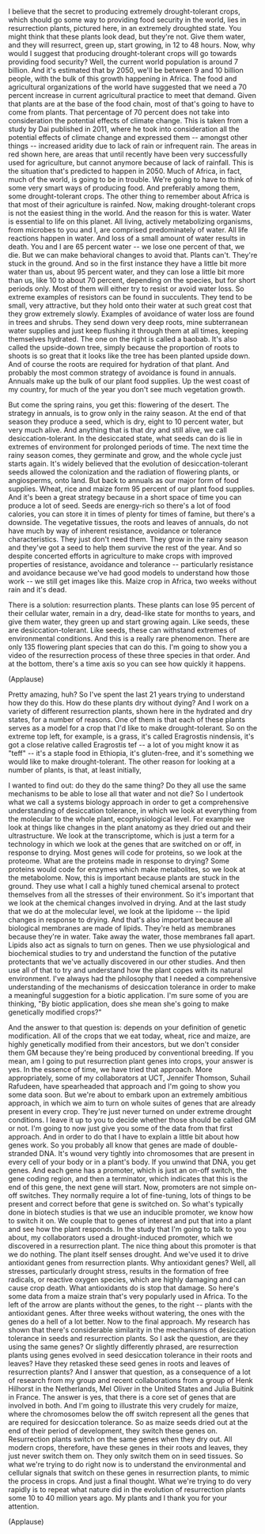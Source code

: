 
I believe that the secret to producing
extremely drought-tolerant crops,
which should go some way
to providing food security in the world,
lies in resurrection plants,
pictured here, in an extremely
droughted state.
You might think
that these plants look dead,
but they&#39;re not.
Give them water,
and they will resurrect, green up,
start growing, in 12 to 48 hours.
Now, why would I suggest
that producing drought-tolerant crops
will go towards providing food security?
Well, the current world population
is around 7 billion.
And it&#39;s estimated that by 2050,
we&#39;ll be between 9 and 10 billion people,
with the bulk of this growth
happening in Africa.
The food and agricultural
organizations of the world
have suggested that we need
a 70 percent increase
in current agricultural practice
to meet that demand.
Given that plants
are at the base of the food chain,
most of that&#39;s going
to have to come from plants.
That percentage of 70 percent
does not take into consideration
the potential effects of climate change.
This is taken from a study by Dai
published in 2011,
where he took into consideration
all the potential effects
of climate change
and expressed them --
amongst other things --
increased aridity due to lack of rain
or infrequent rain.
The areas in red shown here,
are areas that until recently
have been very successfully
used for agriculture,
but cannot anymore
because of lack of rainfall.
This is the situation
that&#39;s predicted to happen in 2050.
Much of Africa,
in fact, much of the world,
is going to be in trouble.
We&#39;re going to have to think of some
very smart ways of producing food.
And preferably among them,
some drought-tolerant crops.
The other thing
to remember about Africa is
that most of their agriculture is rainfed.
Now, making drought-tolerant crops
is not the easiest thing in the world.
And the reason for this is water.
Water is essential to life on this planet.
All living, actively
metabolizing organisms,
from microbes to you and I,
are comprised predominately of water.
All life reactions happen in water.
And loss of a small amount
of water results in death.
You and I are 65 percent water --
we lose one percent of that, we die.
But we can make behavioral
changes to avoid that.
Plants can&#39;t.
They&#39;re stuck in the ground.
And so in the first instance they have
a little bit more water than us,
about 95 percent water,
and they can lose
a little bit more than us,
like 10 to about 70 percent,
depending on the species,
but for short periods only.
Most of them will either try
to resist or avoid water loss.
So extreme examples of resistors
can be found in succulents.
They tend to be small, very attractive,
but they hold onto their water
at such great cost
that they grow extremely slowly.
Examples of avoidance of water loss
are found in trees and shrubs.
They send down very deep roots,
mine subterranean water supplies
and just keep flushing
it through them at all times,
keeping themselves hydrated.
The one on the right is called a baobab.
It&#39;s also called the upside-down tree,
simply because the proportion
of roots to shoots is so great
that it looks like the tree
has been planted upside down.
And of course the roots are required
for hydration of that plant.
And probably the most common strategy
of avoidance is found in annuals.
Annuals make up the bulk
of our plant food supplies.
Up the west coast of my country,
for much of the year
you don&#39;t see much vegetation growth.

But come the spring rains, you get this:
flowering of the desert.
The strategy in annuals,
is to grow only in the rainy season.
At the end of that season
they produce a seed,
which is dry, eight to 10 percent water,
but very much alive.
And anything that is
that dry and still alive,
we call desiccation-tolerant.
In the desiccated state,
what seeds can do
is lie in extremes of environment
for prolonged periods of time.
The next time the rainy season comes,
they germinate and grow,
and the whole cycle just starts again.
It&#39;s widely believed that the evolution
of desiccation-tolerant seeds
allowed the colonization and the radiation
of flowering plants,
or angiosperms, onto land.
But back to annuals
as our major form of food supplies.
Wheat, rice and maize form 95 percent
of our plant food supplies.
And it&#39;s been a great strategy
because in a short space of time
you can produce a lot of seed.
Seeds are energy-rich
so there&#39;s a lot of food calories,
you can store it in times of plenty
for times of famine,
but there&#39;s a downside.
The vegetative tissues,
the roots and leaves of annuals,
do not have much
by way of inherent resistance,
avoidance or tolerance characteristics.
They just don&#39;t need them.
They grow in the rainy season
and they&#39;ve got a seed
to help them survive the rest of the year.
And so despite concerted
efforts in agriculture
to make crops with improved properties
of resistance, avoidance and tolerance --
particularly resistance and avoidance
because we&#39;ve had good models
to understand how those work --
we still get images like this.
Maize crop in Africa,
two weeks without rain
and it&#39;s dead.

There is a solution:
resurrection plants.
These plants can lose 95 percent
of their cellular water,
remain in a dry, dead-like state
for months to years,
and give them water,
they green up and start growing again.
Like seeds, these are
desiccation-tolerant.
Like seeds, these can withstand extremes
of environmental conditions.
And this is a really rare phenomenon.
There are only 135 flowering
plant species that can do this.
I&#39;m going to show you a video
of the resurrection process
of these three species
in that order.
And at the bottom,
there&#39;s a time axis
so you can see how quickly it happens.

(Applause)

Pretty amazing, huh?
So I&#39;ve spent the last 21 years
trying to understand how they do this.
How do these plants dry without dying?
And I work on a variety
of different resurrection plants,
shown here in the hydrated and dry states,
for a number of reasons.
One of them is that each
of these plants serves as a model
for a crop that I&#39;d like
to make drought-tolerant.
So on the extreme top left,
for example, is a grass,
it&#39;s called Eragrostis nindensis,
it&#39;s got a close relative
called Eragrostis tef --
a lot of you might know it as &quot;teff&quot; --
it&#39;s a staple food in Ethiopia,
it&#39;s gluten-free,
and it&#39;s something we would like
to make drought-tolerant.
The other reason for looking
at a number of plants,
is that, at least initially,

I wanted to find out:
do they do the same thing?
Do they all use the same mechanisms
to be able to lose
all that water and not die?
So I undertook what we call
a systems biology approach
in order to get
a comprehensive understanding
of desiccation tolerance,
in which we look at everything
from the molecular to the whole plant,
ecophysiological level.
For example we look at things like
changes in the plant anatomy
as they dried out
and their ultrastructure.
We look at the transcriptome,
which is just a term for a technology
in which we look at the genes
that are switched on or off,
in response to drying.
Most genes will code for proteins,
so we look at the proteome.
What are the proteins made
in response to drying?
Some proteins would code for enzymes
which make metabolites,
so we look at the metabolome.
Now, this is important
because plants are stuck in the ground.
They use what I call
a highly tuned chemical arsenal
to protect themselves from all
the stresses of their environment.
So it&#39;s important that we look
at the chemical changes
involved in drying.
And at the last study
that we do at the molecular level,
we look at the lipidome --
the lipid changes in response to drying.
And that&#39;s also important
because all biological membranes
are made of lipids.
They&#39;re held as membranes
because they&#39;re in water.
Take away the water,
those membranes fall apart.
Lipids also act as signals
to turn on genes.
Then we use physiological
and biochemical studies
to try and understand
the function of the putative protectants
that we&#39;ve actually discovered
in our other studies.
And then use all of that
to try and understand
how the plant copes
with its natural environment.
I&#39;ve always had the philosophy that
I needed a comprehensive understanding
of the mechanisms of desiccation tolerance
in order to make a meaningful suggestion
for a biotic application.
I&#39;m sure some of you are thinking,
&quot;By biotic application,
does she mean she&#39;s going to make
genetically modified crops?&quot;

And the answer to that question is:
depends on your definition
of genetic modification.
All of the crops that we eat today,
wheat, rice and maize,
are highly genetically modified
from their ancestors,
but we don&#39;t consider them GM
because they&#39;re being produced
by conventional breeding.
If you mean, am I going to put
resurrection plant genes into crops,
your answer is yes.
In the essence of time,
we have tried that approach.
More appropriately,
some of my collaborators at UCT,
Jennifer Thomson, Suhail Rafudeen,
have spearheaded that approach
and I&#39;m going to show you some data soon.
But we&#39;re about to embark
upon an extremely ambitious approach,
in which we aim to turn on
whole suites of genes
that are already present in every crop.
They&#39;re just never turned on
under extreme drought conditions.
I leave it up to you to decide
whether those should be called GM or not.
I&#39;m going to now just give you
some of the data from that first approach.
And in order to do that
I have to explain a little bit
about how genes work.
So you probably all know
that genes are made
of double-stranded DNA.
It&#39;s wound very tightly into chromosomes
that are present in every cell
of your body or in a plant&#39;s body.
If you unwind that DNA, you get genes.
And each gene has a promoter,
which is just an on-off switch,
the gene coding region,
and then a terminator,
which indicates that this is the end
of this gene, the next gene will start.
Now, promoters are not
simple on-off switches.
They normally require
a lot of fine-tuning,
lots of things to be present and correct
before that gene is switched on.
So what&#39;s typically done
in biotech studies
is that we use an inducible promoter,
we know how to switch it on.
We couple that to genes of interest
and put that into a plant
and see how the plant responds.
In the study that I&#39;m going
to talk to you about,
my collaborators used
a drought-induced promoter,
which we discovered
in a resurrection plant.
The nice thing about this promoter
is that we do nothing.
The plant itself senses drought.
And we&#39;ve used it to drive antioxidant
genes from resurrection plants.
Why antioxidant genes?
Well, all stresses,
particularly drought stress,
results in the formation of free radicals,
or reactive oxygen species,
which are highly damaging
and can cause crop death.
What antioxidants do is stop that damage.
So here&#39;s some data from a maize strain
that&#39;s very popularly used in Africa.
To the left of the arrow
are plants without the genes,
to the right --
plants with the antioxidant genes.
After three weeks without watering,
the ones with the genes
do a hell of a lot better.
Now to the final approach.
My research has shown
that there&#39;s considerable similarity
in the mechanisms of desiccation tolerance
in seeds and resurrection plants.
So I ask the question,
are they using the same genes?
Or slightly differently phrased,
are resurrection plants using genes
evolved in seed desiccation tolerance
in their roots and leaves?
Have they retasked these seed genes
in roots and leaves
of resurrection plants?
And I answer that question,
as a consequence of a lot
of research from my group
and recent collaborations from a group
of Henk Hilhorst in the Netherlands,
Mel Oliver in the United States
and Julia Buitink in France.
The answer is yes,
that there is a core set of genes
that are involved in both.
And I&#39;m going to illustrate this
very crudely for maize,
where the chromosomes below the off switch
represent all the genes that are required
for desiccation tolerance.
So as maize seeds dried out
at the end of their period of development,
they switch these genes on.
Resurrection plants
switch on the same genes
when they dry out.
All modern crops, therefore,
have these genes
in their roots and leaves,
they just never switch them on.
They only switch them on in seed tissues.
So what we&#39;re trying to do right now
is to understand the environmental
and cellular signals
that switch on these genes
in resurrection plants,
to mimic the process in crops.
And just a final thought.
What we&#39;re trying to do very rapidly
is to repeat what nature did
in the evolution of resurrection plants
some 10 to 40 million years ago.
My plants and I thank you
for your attention.

(Applause)

